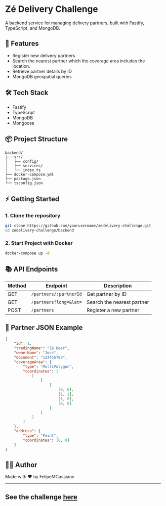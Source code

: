 # Zé Delivery Challenge

A backend service for managing delivery partners, built with Fastify, TypeScript, and MongoDB.

## 🚀 Features

-   Register new delivery partners
-   Search the nearest partner which the coverage area includes the location.
-   Retrieve partner details by ID
-   MongoDB geospatial queries

## 🛠️ Tech Stack

-   Fastify
-   TypeScript
-   MongoDB
-   Mongoose

## 📦 Project Structure

```
backend/
├── src/
│   ├── config/
│   ├── services/
│   └── index.ts
├── docker-compose.yml
├── package.json
└── tsconfig.json
```

## ⚡ Getting Started

### 1. Clone the repository

```sh
git clone https://github.com/yourusername/zedelivery-challenge.git
cd zedelivery-challenge/backend
```

### 2. Start Project with Docker

```sh
docker-compose up -d
```

## 📚 API Endpoints

| Method | Endpoint               | Description                    |
| ------ | ---------------------- | ------------------------------ |
| GET    | `/partners/:partnerId` | Get partner by ID              |
| GET    | `/partners?long=&lat=` |  Search the nearest partner    |
| POST   | `/partners`            | Register a new partner         |

## 📝 Partner JSON Example

```json
{
    "id": 1,
    "tradingName": "Zé Beer",
    "ownerName": "José",
    "document": "123456789",
    "coverageArea": {
        "type": "MultiPolygon",
        "coordinates": [
            [
                [
                    [
                        [0, 0],
                        [1, 1],
                        [1, 0],
                        [0, 0]
                    ]
                ]
            ]
        ]
    },
    "address": {
        "type": "Point",
        "coordinates": [0, 0]
    }
}
```

## 🧑‍💻 Author

Made with ❤️ by FelipeMCassiano

---

## See the challenge [here](https://github.com/ab-inbev-ze-company/ze-code-challenges/blob/master/backend.md)
